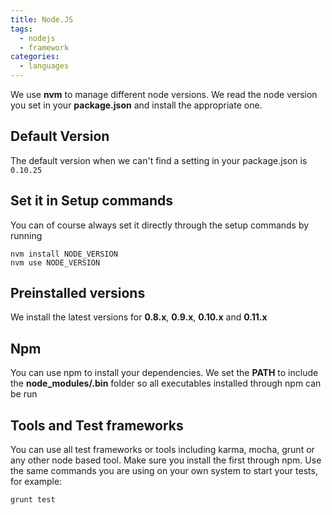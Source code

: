 ```yaml
---
title: Node.JS
tags:
  - nodejs
  - framework
categories:
  - languages
---
```

We use **nvm** to manage different node versions. We read the node version you set in your **package.json** and install the appropriate one.

## Default Version
The default version when we can't find a setting in your package.json is ```0.10.25```

## Set it in Setup commands
You can of course always set it directly through the setup commands by running

~~~shell
nvm install NODE_VERSION
nvm use NODE_VERSION
~~~

## Preinstalled versions
We install the latest versions for **0.8.x**, **0.9.x**, **0.10.x** and **0.11.x**

## Npm
You can use npm to install your dependencies. We set the **PATH** to include the **node_modules/.bin** folder so all executables installed through npm can be run

## Tools and Test frameworks
You can use all test frameworks or tools including karma, mocha, grunt or any other node based tool. Make sure you install the first through npm. Use the same commands you are using on your own system to start your tests, for example:

~~~shell
grunt test
~~~
